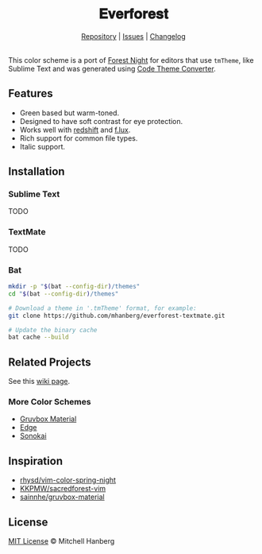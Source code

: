 <h1 align="center">
𝐄𝐯𝐞𝐫𝐟𝐨𝐫𝐞𝐬𝐭
</h1>

<p align="center">
  <a href="https://github.com/mhanberg/everforest-textmate">Repository</a> |
  <a href="https://github.com/mhanberg/everforest-textmate/issues">Issues</a> |
  <a href="https://github.com/mhanberg/everforest-textmate/blob/master/CHANGELOG.md">Changelog</a>
  <br><br>
</p>

This color scheme is a port of [Forest Night](https://github.com/sainnhe/everforest) for editors that use `tmTheme`, like Sublime Text and was generated using [Code Theme Converter](https://github.com/tobiastimm/code-theme-converter). 

## Features

- Green based but warm-toned.
- Designed to have soft contrast for eye protection.
- Works well with [redshift](https://github.com/jonls/redshift) and [f.lux](https://justgetflux.com).
- Rich support for common file types.
- Italic support.

## Installation

### Sublime Text

TODO

### TextMate

TODO

### Bat

```sh
mkdir -p "$(bat --config-dir)/themes"
cd "$(bat --config-dir)/themes"

# Download a theme in '.tmTheme' format, for example:
git clone https://github.com/mhanberg/everforest-textmate.git

# Update the binary cache
bat cache --build
```

## Related Projects

See this [wiki page](https://github.com/sainnhe/everforest/wiki/Related-Projects).

### More Color Schemes

- [Gruvbox Material](https://marketplace.visualstudio.com/items?itemName=sainnhe.gruvbox-material)
- [Edge](https://marketplace.visualstudio.com/items?itemName=sainnhe.edge)
- [Sonokai](https://marketplace.visualstudio.com/items?itemName=sainnhe.sonokai)


## Inspiration

- [rhysd/vim-color-spring-night](https://github.com/rhysd/vim-color-spring-night)
- [KKPMW/sacredforest-vim](https://github.com/KKPMW/sacredforest-vim)
- [sainnhe/gruvbox-material](https://github.com/sainnhe/gruvbox-material)

## License

[MIT License](https://github.com/mhanberg/everforest-textmate/blob/master/LICENSE) © Mitchell Hanberg
